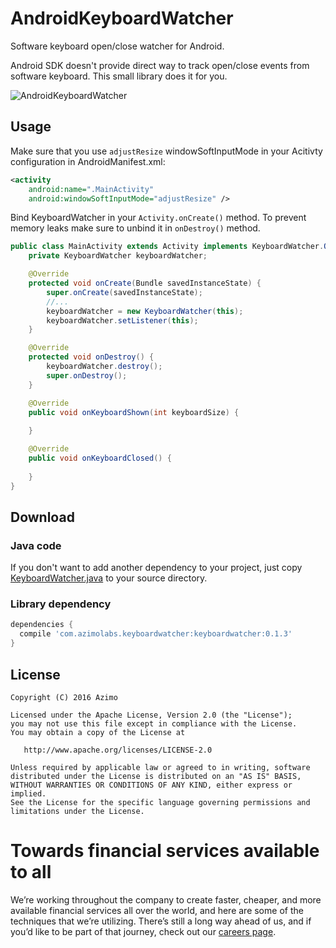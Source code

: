 # AndroidKeyboardWatcher
Software keyboard open/close watcher for Android.

Android SDK doesn't provide direct way to track open/close events from software keyboard. This small library does it for you.

![AndroidKeyboardWatcher](https://raw.githubusercontent.com/AzimoLabs/AndroidKeyboardWatcher/master/art/keyboard_shown.png)

## Usage

Make sure that you use `adjustResize` windowSoftInputMode in your Acitivty configuration in AndroidManifest.xml:

```xml
<activity
    android:name=".MainActivity"
    android:windowSoftInputMode="adjustResize" />
```

Bind KeyboardWatcher in your `Activity.onCreate()` method. To prevent memory leaks make sure to unbind it in `onDestroy()` method.

```java
public class MainActivity extends Activity implements KeyboardWatcher.OnKeyboardToggleListener {
    private KeyboardWatcher keyboardWatcher;

    @Override
    protected void onCreate(Bundle savedInstanceState) {
        super.onCreate(savedInstanceState);
        //...
        keyboardWatcher = new KeyboardWatcher(this);
        keyboardWatcher.setListener(this);
    }

    @Override
    protected void onDestroy() {
        keyboardWatcher.destroy();
        super.onDestroy();
    }

    @Override
    public void onKeyboardShown(int keyboardSize) {
        
    }

    @Override
    public void onKeyboardClosed() {
        
    }
}
```

## Download

### Java code

If you don't want to add another dependency to your project, just copy [KeyboardWatcher.java](https://github.com/AzimoLabs/AndroidKeyboardWatcher/blob/master/keyboardwatcher/src/main/java/com/azimolabs/keyboardwatcher/KeyboardWatcher.java) to your source directory.

### Library dependency

```gradle
dependencies {
  compile 'com.azimolabs.keyboardwatcher:keyboardwatcher:0.1.3'
}
```


## License

    Copyright (C) 2016 Azimo

    Licensed under the Apache License, Version 2.0 (the "License");
    you may not use this file except in compliance with the License.
    You may obtain a copy of the License at

       http://www.apache.org/licenses/LICENSE-2.0

    Unless required by applicable law or agreed to in writing, software
    distributed under the License is distributed on an "AS IS" BASIS,
    WITHOUT WARRANTIES OR CONDITIONS OF ANY KIND, either express or implied.
    See the License for the specific language governing permissions and
    limitations under the License.



# Towards financial services available to all
We’re working throughout the company to create faster, cheaper, and more available financial services all over the world, and here are some of the techniques that we’re utilizing. There’s still a long way ahead of us, and if you’d like to be part of that journey, check out our [careers page](bit.ly/3vajnu6).
